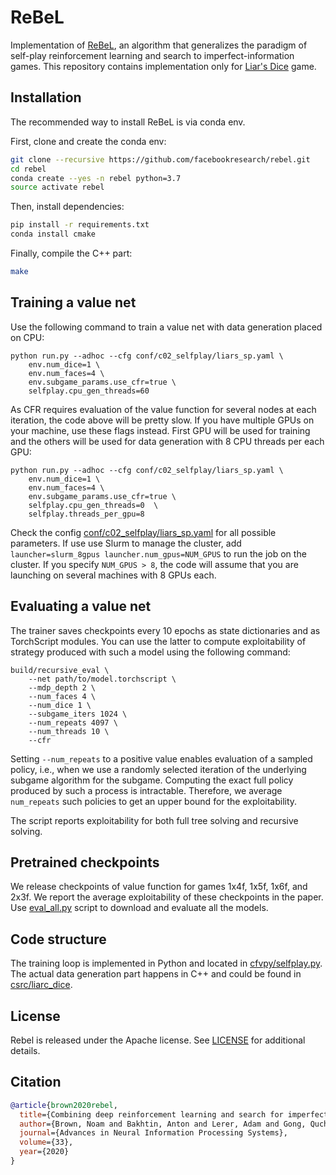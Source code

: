 # ReBeL

Implementation of [ReBeL](https://arxiv.org/abs/2007.13544), an algorithm that generalizes the paradigm of self-play reinforcement learning and search to imperfect-information games.
This repository contains implementation only for [Liar's Dice](https://en.wikipedia.org/wiki/Liar%27s_dice) game.

## Installation

The recommended way to install ReBeL is via conda env.

First, clone and create the conda env:

```bash
git clone --recursive https://github.com/facebookresearch/rebel.git
cd rebel
conda create --yes -n rebel python=3.7
source activate rebel
```

Then, install dependencies:

```bash
pip install -r requirements.txt
conda install cmake
```

Finally, compile the C++ part:

```bash
make
```

## Training a value net

Use the following command to train a value net with data generation placed on CPU:

```
python run.py --adhoc --cfg conf/c02_selfplay/liars_sp.yaml \
    env.num_dice=1 \
    env.num_faces=4 \
    env.subgame_params.use_cfr=true \
    selfplay.cpu_gen_threads=60
```

As CFR requires evaluation of the value function for several nodes at each iteration, the code above will be pretty slow. If you have multiple GPUs on your machine, use these flags instead. First GPU will be used for training and the others will be used for data generation with 8 CPU threads per each GPU:

```
python run.py --adhoc --cfg conf/c02_selfplay/liars_sp.yaml \
    env.num_dice=1 \
    env.num_faces=4 \
    env.subgame_params.use_cfr=true \
    selfplay.cpu_gen_threads=0  \
    selfplay.threads_per_gpu=8
```

Check the config [conf/c02_selfplay/liars_sp.yaml](conf/c02_selfplay/liars_sp.yaml) for all possible parameters. If use use Slurm to manage the cluster, add `launcher=slurm_8gpus launcher.num_gpus=NUM_GPUS` to run the job on the cluster. If you specify `NUM_GPUS > 8`, the code will assume that you are launching on several machines with 8 GPUs each.


## Evaluating a value net

The trainer saves checkpoints every 10 epochs as state dictionaries and as TorchScript modules. You can use the latter to compute exploitability of strategy produced with such a model using the following command:

```
build/recursive_eval \
    --net path/to/model.torchscript \
    --mdp_depth 2 \
    --num_faces 4 \
    --num_dice 1 \
    --subgame_iters 1024 \
    --num_repeats 4097 \
    --num_threads 10 \
    --cfr
```

Setting `--num_repeats` to a positive value enables evaluation of a sampled policy, i.e., when we use a randomly selected iteration of the underlying subgame algorithm for the subgame. Computing the exact full policy produced by such a process is intractable. Therefore, we average `num_repeats` such policies to get an upper bound for the exploitability.

The script reports exploitability for both full tree solving and recursive solving.


## Pretrained checkpoints

We release checkpoints of value function for games 1x4f, 1x5f, 1x6f, and 2x3f. We report the average exploitability of these checkpoints in the paper. Use [eval_all.py](https://github.com/facebookresearch/rebel/blob/master/scripts/eval_all.py) script to download and evaluate all the models.

## Code structure

The training loop is implemented in Python and located in [cfvpy/selfplay.py](cfvpy/selfplay.py). The actual data generation part happens in C++ and could be found in [csrc/liarc_dice](csrc/liars_dice).

## License
Rebel is released under the Apache license. See [LICENSE](LICENSE) for additional details.


## Citation

```bibtex
@article{brown2020rebel,
  title={Combining deep reinforcement learning and search for imperfect-information games},
  author={Brown, Noam and Bakhtin, Anton and Lerer, Adam and Gong, Qucheng},
  journal={Advances in Neural Information Processing Systems},
  volume={33},
  year={2020}
}
```
